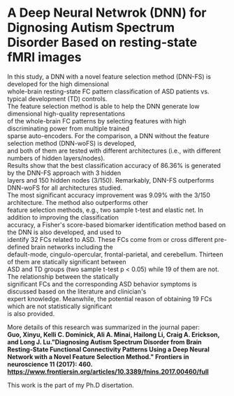 # A Deep Neural Netwrok (DNN) for Dignosing Autism Spectrum Disorder Based on resting-state fMRI images

In this study, a DNN with a novel feature selection method (DNN-FS) is developed for the high dimensional   
whole-brain resting-state FC pattern classification of ASD patients vs. typical development (TD) controls.   
The feature selection method is able to help the DNN generate low dimensional high-quality representations  
of the whole-brain FC patterns by selecting features with high discriminating power from multiple trained   
sparse auto-encoders. For the comparison, a DNN without the feature selection method (DNN-woFS) is developed,   
and both of them are tested with different architectures (i.e., with different numbers of hidden layers/nodes).  
Results show that the best classification accuracy of 86.36% is generated by the DNN-FS approach with 3 hidden  
layers and 150 hidden nodes (3/150). Remarkably, DNN-FS outperforms DNN-woFS for all architectures studied.  
The most significant accuracy improvement was 9.09% with the 3/150 architecture. The method also outperforms other  
feature selection methods, e.g., two sample t-test and elastic net. In addition to improving the classification   
accuracy, a Fisher's score-based biomarker identification method based on the DNN is also developed, and used to  
identify 32 FCs related to ASD. These FCs come from or cross different pre-defined brain networks including the   
default-mode, cingulo-opercular, frontal-parietal, and cerebellum. Thirteen of them are statically significant between   
ASD and TD groups (two sample t-test p < 0.05) while 19 of them are not. The relationship between the statically   
significant FCs and the corresponding ASD behavior symptoms is discussed based on the literature and clinician's   
expert knowledge. Meanwhile, the potential reason of obtaining 19 FCs which are not statistically significant  
is also provided.

More details of this research was summarized in the journal paper:  
**Guo, Xinyu, Kelli C. Dominick, Ali A. Minai, Hailong Li, Craig A. Erickson, and Long J. Lu."Diagnosing Autism 
Spectrum Disorder from Brain Resting-State Functional Connectivity Patterns Using a Deep Neural Network 
with a Novel Feature Selection Method." Frontiers in neuroscience 11 (2017): 460.  
https://www.frontiersin.org/articles/10.3389/fnins.2017.00460/full**  

This work is the part of my Ph.D disertation. 
